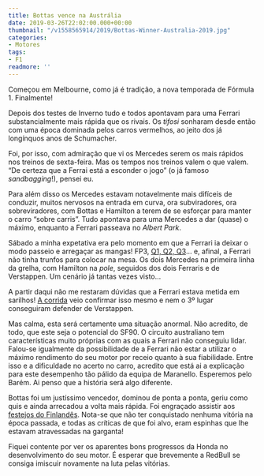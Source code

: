 ```yaml
---
title: Bottas vence na Austrália
date: 2019-03-26T22:02:00.000+00:00
thumbnail: "/v1558565914/2019/Bottas-Winner-Australia-2019.jpg"
categories:
- Motores
tags:
- F1
readmore: ''
---
```

Começou em Melbourne, como já é tradição, a nova temporada de Fórmula 1\. Finalmente!

Depois dos testes de Inverno tudo e todos apontavam para uma Ferrari substancialmente mais rápida que os rivais. Os _tifosi_ sonharam desde então com uma época dominada pelos carros vermelhos, ao jeito dos já longínquos anos de Schumacher.

Foi, por isso, com admiração que vi os Mercedes serem os mais rápidos nos treinos de sexta-feira. Mas os tempos nos treinos valem o que valem. “De certeza que a Ferrai está a esconder o jogo” (o já famoso _sandbagging_!), pensei eu.

Para além disso os Mercedes estavam notavelmente mais difíceis de conduzir, muitos nervosos na entrada em curva, ora subviradores, ora sobreviradores, com Bottas e Hamilton a terem de se esforçar para manter o carro “sobre carris”. Tudo apontava para uma Mercedes a dar (quase) o máximo, enquanto a Ferrari passeava no _Albert Park_.

Sábado a minha expetativa era pelo momento em que a Ferrari ia deixar o modo passeio e arregaçar as mangas! FP3, [Q1, Q2, Q3](https://youtu.be/kMbxRkymoaY)… e, afinal, a Ferrari não tinha trunfos para colocar na mesa. Os dois Mercedes na primeira linha da grelha, com Hamilton na _pole_, seguidos dos dois Ferraris e de Verstappen. Um cenário já tantas vezes visto…

A partir daqui não me restaram dúvidas que a Ferrari estava metida em sarilhos! [A corrida](https://youtu.be/NdD8gEGj0to) veio confirmar isso mesmo e nem o 3º lugar conseguiram defender de Verstappen.

Mas calma, esta será certamente uma situação anormal. Não acredito, de todo, que este seja o potencial do SF90\. O circuito australiano tem características muito próprias com as quais a Ferrari não conseguiu lidar. Falou-se igualmente da possibilidade de a Ferrari não estar a utilizar o máximo rendimento do seu motor por receio quanto à sua fiabilidade. Entre isso e a dificuldade no acerto no carro, acredito que está ai a explicação para este desempenho tão pálido da equipa de Maranello. Esperemos pelo Barém. Ai penso que a história será algo diferente.

Bottas foi um justíssimo vencedor, dominou de ponta a ponta, geriu como quis e ainda arrecadou a volta mais rápida. Foi engraçado assistir aos [festejos do Finlandês](https://youtu.be/BvGRws4dAxY). Nota-se que não ter conquistado nenhuma vitória na época passada, e todas as críticas de que foi alvo, eram espinhas que lhe estavam atravessadas na garganta!

Fiquei contente por ver os aparentes bons progressos da Honda no desenvolvimento do seu motor. É esperar que brevemente a RedBull se consiga imiscuir novamente na luta pelas vitórias.